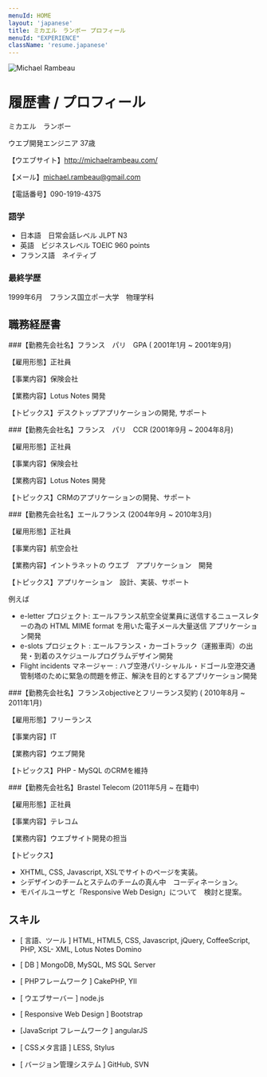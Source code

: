 ```yaml
---
menuId: HOME
layout: 'japanese'
title: ミカエル　ランボー プロフィール
menuId: "EXPERIENCE"
className: 'resume.japanese'
---
```


![Michael Rambeau](http://michaelrambeau.com/it/img/photos/identite.jpg)

# 履歴書 / プロフィール

ミカエル　ランボー

ウエブ開発エンジニア 37歳

【ウエブサイト】http://michaelrambeau.com/

【メール】michael.rambeau@gmail.com

【電話番号】090-1919-4375

### 語学

* 日本語　日常会話レベル JLPT N3
* 英語　ビジネスレベル TOEIC 960 points
* フランス語　ネイティブ

### 最終学歴

1999年6月　フランス国立ポー大学　物理学科

## 職務経歴書

###【勤務先会社名】フランス　パリ　GPA ( 2001年1月 ~ 2001年9月)

【雇用形態】正社員

【事業内容】保険会社

【業務内容】Lotus Notes 開発

【トピックス】デスクトップアプリケーションの開発, サポート

###【勤務先会社名】フランス　パリ　CCR (2001年9月 ~ 2004年8月)

【雇用形態】正社員

【事業内容】保険会社

【業務内容】Lotus Notes 開発

【トピックス】CRMのアプリケーションの開発、サポート

###【勤務先会社名】エールフランス (2004年9月 ~ 2010年3月)

【雇用形態】正社員

【事業内容】航空会社

【業務内容】イントラネットの ウエブ　アプリケーション　開発

【トピックス】アプリケーション　設計、実装、サポート

例えば
 * e-letter プロジェクト: エールフランス航空全従業員に送信するニュースレターの為の HTML MIME format を用いた電子メール大量送信 アプリケーション開発
 * e-slots プロジェクト : エールフランス・カーゴトラック（運搬車両）の出発・到着のスケジュールプログラムデザイン開発
 * Flight incidents マネージャー : ハブ空港パリ-シャルル・ドゴール空港交通管制塔のために緊急の問題を修正、解決を目的とするアプリケーション開発

###【勤務先会社名】フランスobjectiveとフリーランス契約 ( 2010年8月 ~ 2011年1月)

【雇用形態】フリーランス

【事業内容】IT

【業務内容】ウエブ開発

【トピックス】PHP - MySQL のCRMを維持

###【勤務先会社名】Brastel Telecom (2011年5月 ~ 在籍中)

【雇用形態】正社員

【事業内容】テレコム

【業務内容】ウエブサイト開発の担当

【トピックス】
 * XHTML, CSS, Javascript, XSLでサイトのページを実装。
 * シデザインのチームとステムのチームの真ん中　コーディネーション。
 * モバイルユーザと「Responsive Web Design」について　検討と提案。

## スキル
* [ 言語、ツール ] HTML, HTML5, CSS, Javascript, jQuery, CoffeeScript, PHP, XSL- XML, Lotus Notes Domino
* [ DB ] MongoDB, MySQL, MS SQL Server


* [ PHPフレームワーク ] CakePHP, YII
* [ ウエブサーバー ] node.js
* [ Responsive Web Design ] Bootstrap
* [JavaScript フレームワーク ] angularJS
* [ CSSメタ言語 ] LESS, Stylus
* [ バージョン管理システム ] GitHub, SVN 
